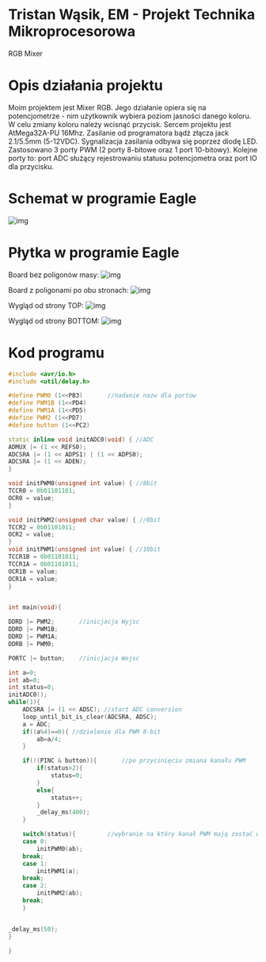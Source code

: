 # Tristan Wąsik, EM - Projekt Technika Mikroprocesorowa
RGB Mixer 
# Opis działania projektu
Moim projektem jest Mixer RGB. Jego działanie opiera się na potencjometrze - nim użytkownik wybiera poziom jasności danego koloru. W celu zmiany koloru należy wcisnąć przycisk. Sercem projektu jest AtMega32A-PU 16Mhz. Zasilanie od programatora bądź złącza jack 2.1/5.5mm (5-12VDC). Sygnalizacja zasilania odbywa się poprzez diodę LED. Zastosowano 3 porty PWM (2 porty 8-bitowe oraz 1 port 10-bitowy). Kolejne porty to: port ADC służący rejestrowaniu statusu potencjometra oraz port IO dla przycisku. 
# Schemat w programie Eagle
![img](./hardware/scr5.jpg)
# Płytka w programie Eagle 
Board bez poligonów masy:
![img](./hardware/scr1.jpg)

Board z poligonami po obu stronach:
![img](./hardware/scr3.jpg)

Wygląd od strony TOP:
![img](./hardware/scr2.jpg)

Wygląd od strony BOTTOM:
![img](./hardware/scr4.jpg)
# Kod programu
```cpp
#include <avr/io.h>
#include <util/delay.h>

#define PWM0 (1<<PB3)		//nadanie nazw dla portow
#define PWM1B (1<<PD4)
#define PWM1A (1<<PD5)
#define PWM2 (1<<PD7)
#define button (1<<PC2)

static inline void initADC0(void) {	//ADC
ADMUX |= (1 << REFS0);
ADCSRA |= (1 << ADPS1) | (1 << ADPS0);
ADCSRA |= (1 << ADEN);
}

void initPWM0(unsigned int value) { //8bit
TCCR0 = 0b01101101;
OCR0 = value;
}

void initPWM2(unsigned char value) { //8bit
TCCR2 = 0b01101011;
OCR2 = value;
}
void initPWM1(unsigned int value) { //10bit
TCCR1B = 0b01101011;
TCCR1A = 0b01101011;
OCR1B = value;
OCR1A = value;
}


int main(void){

DDRD |= PWM2;		//inicjacja Wyjsc
DDRD |= PWM1B;
DDRD |= PWM1A;
DDRB |= PWM0;

PORTC |= button;	//inicjacja Wejsc

int a=0;
int ab=0;
int status=0;
initADC0();
while(1){
	ADCSRA |= (1 << ADSC); //start ADC conversion
	loop_until_bit_is_clear(ADCSRA, ADSC);
	a = ADC;
	if((a%4)==0){ //dzielenie dla PWM 8-bit
		ab=a/4;
	}

	if(!(PINC & button)){		//po przycinięciu zmiana kanału PWM
		if(status>2){
			status=0;
		}
		else{
			status++;
		}
		_delay_ms(400);
	}

	switch(status){			//wybranie na który kanał PWM mają zostać wysłane dane z ADC
	case 0:
		initPWM0(ab);
	break;
	case 1:
		initPWM1(a);
	break;
	case 2:
		initPWM2(ab);
	break;
	}


_delay_ms(50);
}

}
```